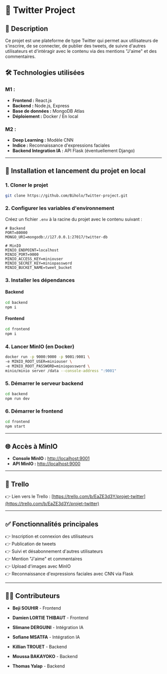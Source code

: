 # 🚀 Twitter Project

## 📌 Description

Ce projet est une plateforme de type Twitter qui permet aux utilisateurs de s'inscrire, de se connecter, de publier des tweets, de suivre d'autres utilisateurs et d'intéragir avec le contenu via des mentions "J'aime" et des commentaires.

## 🛠️ Technologies utilisées

### **M1 :**

- **Frontend :** React.js
- **Backend :** Node.js, Express
- **Base de données :** MongoDB Atlas
- **Déploiement :** Docker / En local

### **M2 :**

- **Deep Learning :** Modèle CNN
- **Indice :** Reconnaissance d'expressions faciales
- **Backend Integration IA :** API Flask (éventuellement Django)

---

## 🚀 Installation et lancement du projet en local

### 1. **Cloner le projet**

```bash
git clone https://github.com/Biholo/Twitter-project.git
```

### 2. **Configurer les variables d'environnement**

Créez un fichier `.env` à la racine du projet avec le contenu suivant :

```env
# Backend
PORT=80000
MONGO_URI=mongodb://127.0.0.1:27017/twitter-db

# MinIO
MINIO_ENDPOINT=localhost
MINIO_PORT=9000
MINIO_ACCESS_KEY=miniouser
MINIO_SECRET_KEY=miniopassword
MINIO_BUCKET_NAME=tweet_bucket
```

### 3. **Installer les dépendances**

#### **Backend**

```bash
cd backend
npm i
```

#### **Frontend**

```bash
cd frontend
npm i
```

### 4. **Lancer MinIO (en Docker)**

```bash
docker run -p 9000:9000 -p 9001:9001 \
-e MINIO_ROOT_USER=miniouser \
-e MINIO_ROOT_PASSWORD=miniopassword \
minio/minio server /data --console-address ":9001"
```

### 5. **Démarrer le serveur backend**

```bash
cd backend
npm run dev
```

### 6. **Démarrer le frontend**

```bash
cd frontend
npm start
```

---

## 🌐 **Accès à MinIO**

- **Console MinIO :** [http://localhost:9001](http://localhost:9001)
- **API MinIO :** [http://localhost:9000](http://localhost:9000)

---

## 🎯 **Trello**

👉 Lien vers le Trello : [https://trello.com/b/EaZE3d3Y/projet-twitter](https://trello.com/b/EaZE3d3Y/projet-twitter)

---

## ✅ **Fonctionnalités principales**

👉 Inscription et connexion des utilisateurs\
👉 Publication de tweets\
👉 Suivi et désabonnement d'autres utilisateurs\
👉 Mention "J'aime" et commentaires\
👉 Upload d'images avec MinIO\
👉 Reconnaissance d'expressions faciales avec CNN via Flask

---

## 👨‍💻 **Contributeurs**

- **Beji SOUHIR** - Frontend 

- **Damien LORTIE THIBAUT** - Frontend

- **Slimane DERGUINI** - Intégration IA

- **Sofiane MSATFA** - Intégration IA

- **Killian TROUET** - Backend 

- **Moussa BAKAYOKO** - Backend

- **Thomas Yalap** - Backend

